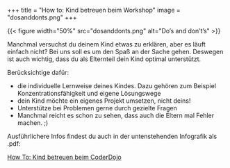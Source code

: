 +++
title = "How to: Kind betreuen beim Workshop"
image = "dosanddonts.png"
+++

{{< figure width="50%" src="dosanddonts.png" alt="Do’s and don’t’s" >}}

Manchmal versuchst du deinem Kind etwas zu erklären, aber es läuft einfach nicht? Bei uns soll es um den Spaß an der Sache gehen. Deswegen ist auch wichtig, dass du als Elternteil dein Kind optimal unterstützt.

Berücksichtige dafür:

- die individuelle Lernweise deines Kindes. Dazu gehören zum Beispiel Konzentrationsfähigkeit und eigene Lösungswege
- dein Kind möchte ein eigenes Projekt umsetzen, nicht deins!
- Unterstütze bei Problemen gerne durch gezielte Fragen
- Manchmal reicht es schon zu sehen, dass auch die Eltern mal Fehler machen. ;)

Ausführlichere Infos findest du auch in der untenstehenden Infografik als .pdf:

[How To: Kind betreuen beim CoderDojo](https://coderdojo-schoeneweide.github.io/docs/DosDontsforparents.pdf)
